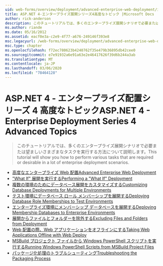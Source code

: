 ```yaml
---
uid: web-forms/overview/deployment/advanced-enterprise-web-deployment/index
title: ASP.NET 4-エンタープライズ展開シリーズ4高度なトピック |Microsoft Docs
author: rick-anderson
description: このチュートリアルでは、多くのエンタープライズ展開シナリオで必要または望ましいさまざまなタスクを実行する方法について説明します。
ms.author: riande
ms.date: 05/16/2012
ms.assetid: eacf0e3a-c2e9-4f77-a676-249146f393e8
msc.legacyurl: /web-forms/overview/deployment/advanced-enterprise-web-deployment
msc.type: chapter
ms.openlocfilehash: f72ec780623b4240762f35e479b36895db42cee0
ms.sourcegitcommit: e7e91932a6e91a63e2e46417626f39d6b244a3ab
ms.translationtype: MT
ms.contentlocale: ja-JP
ms.lasthandoff: 03/06/2020
ms.locfileid: "78464128"
---
```

# <a name="aspnet-4---enterprise-deployment-series-4-advanced-topics"></a><span data-ttu-id="e53f3-103">ASP.NET 4 - エンタープライズ配置シリーズ 4 高度なトピック</span><span class="sxs-lookup"><span data-stu-id="e53f3-103">ASP.NET 4 - Enterprise Deployment Series 4 Advanced Topics</span></span>

> <span data-ttu-id="e53f3-104">このチュートリアルでは、多くのエンタープライズ展開シナリオで必要または望ましいさまざまなタスクを実行する方法について説明します。</span><span class="sxs-lookup"><span data-stu-id="e53f3-104">This tutorial will show you how to perform various tasks that are required or desirable in a lot of enterprise deployment scenarios.</span></span>

- [<span data-ttu-id="e53f3-105">高度なエンタープライズ Web 配置</span><span class="sxs-lookup"><span data-stu-id="e53f3-105">Advanced Enterprise Web Deployment</span></span>](advanced-enterprise-web-deployment.md)
- [<span data-ttu-id="e53f3-106">"What If" 展開を実行する</span><span class="sxs-lookup"><span data-stu-id="e53f3-106">Performing a "What If" Deployment</span></span>](performing-a-what-if-deployment.md)
- [<span data-ttu-id="e53f3-107">複数の環境のためにデータベース展開をカスタマイズする</span><span class="sxs-lookup"><span data-stu-id="e53f3-107">Customizing Database Deployments for Multiple Environments</span></span>](customizing-database-deployments-for-multiple-environments.md)
- [<span data-ttu-id="e53f3-108">テスト環境にデータベース ロール メンバーシップを展開する</span><span class="sxs-lookup"><span data-stu-id="e53f3-108">Deploying Database Role Memberships to Test Environments</span></span>](deploying-database-role-memberships-to-test-environments.md)
- [<span data-ttu-id="e53f3-109">エンタープライズ環境にメンバーシップ データベースを展開する</span><span class="sxs-lookup"><span data-stu-id="e53f3-109">Deploying Membership Databases to Enterprise Environments</span></span>](deploying-membership-databases-to-enterprise-environments.md)
- [<span data-ttu-id="e53f3-110">展開からファイルとフォルダーを除外する</span><span class="sxs-lookup"><span data-stu-id="e53f3-110">Excluding Files and Folders from Deployment</span></span>](excluding-files-and-folders-from-deployment.md)
- [<span data-ttu-id="e53f3-111">Web 配置の際、Web アプリケーションをオフラインにする</span><span class="sxs-lookup"><span data-stu-id="e53f3-111">Taking Web Applications Offline with Web Deploy</span></span>](taking-web-applications-offline-with-web-deploy.md)
- [<span data-ttu-id="e53f3-112">MSBuild プロジェクト ファイルから Windows PowerShell スクリプトを実行する</span><span class="sxs-lookup"><span data-stu-id="e53f3-112">Running Windows PowerShell Scripts from MSBuild Project Files</span></span>](running-windows-powershell-scripts-from-msbuild-project-files.md)
- [<span data-ttu-id="e53f3-113">パッケージ化処理のトラブルシューティング</span><span class="sxs-lookup"><span data-stu-id="e53f3-113">Troubleshooting the Packaging Process</span></span>](troubleshooting-the-packaging-process.md)
